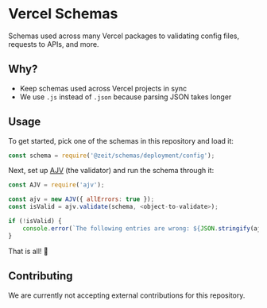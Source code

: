 # Vercel Schemas

Schemas used across many Vercel packages to validating config files, requests to APIs, and more.

## Why?

- Keep schemas used across Vercel projects in sync
- We use `.js` instead of `.json` because parsing JSON takes longer

## Usage

To get started, pick one of the schemas in this repository and load it:

```js
const schema = require('@zeit/schemas/deployment/config');
```

Next, set up [AJV](https://github.com/epoberezkin/ajv) (the validator) and run the schema through it:

```js
const AJV = require('ajv');

const ajv = new AJV({ allErrors: true });
const isValid = ajv.validate(schema, <object-to-validate>);

if (!isValid) {
	console.error(`The following entries are wrong: ${JSON.stringify(ajv.errors)}`);
}
```

That is all! :tada:

## Contributing

We are currently not accepting external contributions for this repository.
